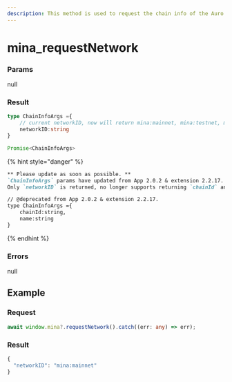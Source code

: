 ```yaml
---
description: This method is used to request the chain info of the Auro wallet.
---
```


# mina\_requestNetwork

### Params

null

### Result

```typescript
type ChainInfoArgs ={
    // current networkID, now will return mina:mainnet, mina:testnet, mina:berkeley
    networkID:string
}

Promise<ChainInfoArgs>
```

{% hint style="danger" %}
```markdown
** Please update as soon as possible. **
`ChainInfoArgs` params have updated from App 2.0.2 & extension 2.2.17.
Only `networkID` is returned, no longer supports returning `chainId` and `name`. 

// @deprecated from App 2.0.2 & extension 2.2.17.
type ChainInfoArgs ={ 
    chainId:string,
    name:string
}
```
{% endhint %}

### Errors

null

## Example

### Request

```typescript
await window.mina?.requestNetwork().catch((err: any) => err);
```

### Result

```typescript
{
  "networkID": "mina:mainnet"
}
```
